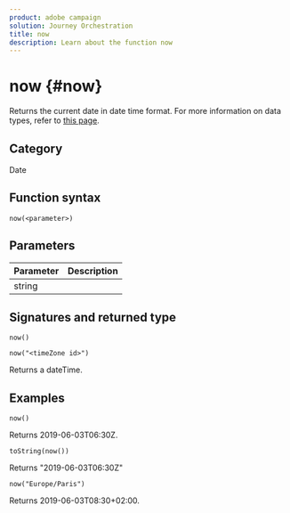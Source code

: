 ```yaml
---
product: adobe campaign
solution: Journey Orchestration
title: now
description: Learn about the function now
---
```


# now {#now}

Returns the current date in date time format. For more information on data types, refer to [this page](../expression/data-types.md).

## Category

Date

## Function syntax

`now(<parameter>)`

## Parameters

|Parameter|Description|
|--- |--- |
|string||

## Signatures and returned type

`now()`

`now("<timeZone id>")`

Returns a dateTime.

## Examples

`now()`

 Returns 2019-06-03T06:30Z.

`toString(now())`

Returns "2019-06-03T06:30Z"

`now("Europe/Paris")`

Returns 2019-06-03T08:30+02:00.
